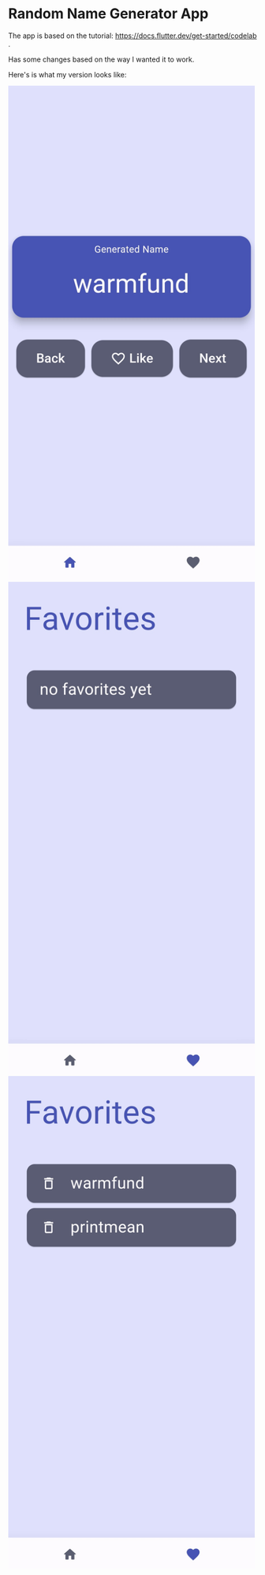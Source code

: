 # Random Name Generator App

The app is based on the tutorial: https://docs.flutter.dev/get-started/codelab .

Has some changes based on the way I wanted it to work.

Here's is what my version looks like:

<img src="/README_Images/Screenshot_20230817_150934.jpg" style="width: 500px">
<img src="/README_Images/Screenshot_20230817_150941.jpg" style="width: 500px">
<img src="/README_Images/Screenshot_20230817_150948.jpg" style="width: 500px">


